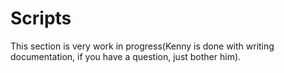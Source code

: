 # Scripts

This section is very work in progress(Kenny is done with writing documentation, if you have a question, just bother him).